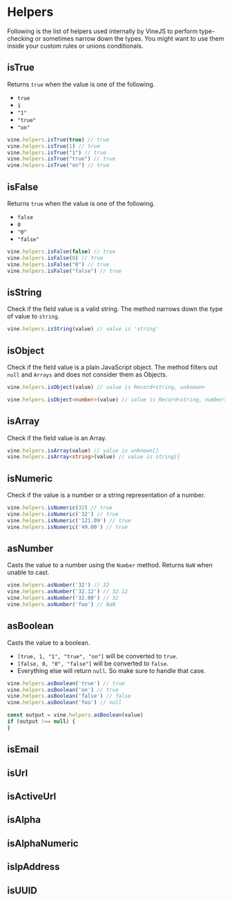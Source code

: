 # Helpers

Following is the list of helpers used internally by VineJS to perform type-checking or sometimes narrow down the types. You might want to use them inside your custom rules or unions conditionals.

## isTrue

Returns `true` when the value is one of the following.

- `true`
- `1`
- `"1"`
- `"true"`
- `"on"`

```ts
vine.helpers.isTrue(true) // true
vine.helpers.isTrue(1) // true
vine.helpers.isTrue("1") // true
vine.helpers.isTrue("true") // true
vine.helpers.isTrue("on") // true
```

## isFalse

Returns `true` when the value is one of the following.

- `false`
- `0`
- `"0"`
- `"false"`

```ts
vine.helpers.isFalse(false) // true
vine.helpers.isFalse(0) // true
vine.helpers.isFalse("0") // true
vine.helpers.isFalse("false") // true
```

## isString

Check if the field value is a valid string. The method narrows down the type of value to `string`.

```ts
vine.helpers.isString(value) // value is 'string'
```

## isObject

Check if the field value is a plain JavaScript object. The method filters out `null` and `Arrays` and does not consider them as Objects.

```ts
vine.helpers.isObject(value) // value is Record<string, unknown>

vine.helpers.isObject<number>(value) // value is Record<string, number>
```

## isArray

Check if the field value is an Array.

```ts
vine.helpers.isArray(value) // value is unknown[]
vine.helpers.isArray<string>(value) // value is string[]
```

## isNumeric

Check if the value is a number or a string representation of a number.

```ts
vine.helpers.isNumeric(32) // true
vine.helpers.isNumeric('32') // true
vine.helpers.isNumeric('121.09') // true
vine.helpers.isNumeric('49.00') // true
```

## asNumber

Casts the value to a number using the `Number` method. Returns `NaN` when unable to cast.

```ts
vine.helpers.asNumber('32') // 32
vine.helpers.asNumber('32.12') // 32.12
vine.helpers.asNumber('32.00') // 32
vine.helpers.asNumber('foo') // NaN
```

## asBoolean

Casts the value to a boolean. 

- `[true, 1, "1", "true", "on"]` will be converted to `true`.
- `[false, 0, "0", "false"]` will be converted to `false`.
- Everything else will return `null`. So make sure to handle that case.

```ts
vine.helpers.asBoolean('true') // true
vine.helpers.asBoolean('on') // true
vine.helpers.asBoolean('false') // false
vine.helpers.asBoolean('foo') // null

const output = vine.helpers.asBoolean(value)
if (output !== null) {
}
```

## isEmail

## isUrl

## isActiveUrl

## isAlpha

## isAlphaNumeric

## isIpAddress

## isUUID

